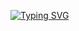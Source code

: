 <a href="https://git.io/typing-svg"><img src="https://readme-typing-svg.demolab.com?font=Font+Awesome&weight=1000&size=30&pause=1000&color=F74744&background=000000&center=true&width=1000&height=140&lines=My+Hyprland++Dots.+.+.+" alt="Typing SVG" /></a>
